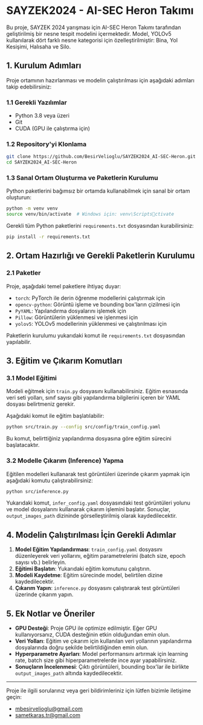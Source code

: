 # SAYZEK2024 - AI-SEC Heron Takımı

Bu proje, SAYZEK 2024 yarışması için AI-SEC Heron Takımı tarafından geliştirilmiş bir nesne tespit modelini içermektedir. Model, YOLOv5 kullanılarak dört farklı nesne kategorisi için özelleştirilmiştir: Bina, Yol Kesişimi, Halısaha ve Silo.

## 1. Kurulum Adımları

Proje ortamının hazırlanması ve modelin çalıştırılması için aşağıdaki adımları takip edebilirsiniz:

### 1.1 Gerekli Yazılımlar

- Python 3.8 veya üzeri
- Git
- CUDA (GPU ile çalıştırma için)

### 1.2 Repository'yi Klonlama

```bash
git clone https://github.com/BesirVelioglu/SAYZEK2024_AI-SEC-Heron.git
cd SAYZEK2024_AI-SEC-Heron
```

### 1.3 Sanal Ortam Oluşturma ve Paketlerin Kurulumu

Python paketlerini bağımsız bir ortamda kullanabilmek için sanal bir ortam oluşturun:

```bash
python -m venv venv
source venv/bin/activate  # Windows için: venv\Scriptsctivate
```

Gerekli tüm Python paketlerini `requirements.txt` dosyasından kurabilirsiniz:

```bash
pip install -r requirements.txt
```

## 2. Ortam Hazırlığı ve Gerekli Paketlerin Kurulumu

### 2.1 Paketler

Proje, aşağıdaki temel paketlere ihtiyaç duyar:

- `torch`: PyTorch ile derin öğrenme modellerini çalıştırmak için
- `opencv-python`: Görüntü işleme ve bounding box'ların çizilmesi için
- `PyYAML`: Yapılandırma dosyalarını işlemek için
- `Pillow`: Görüntülerin yüklenmesi ve işlenmesi için
- `yolov5`: YOLOv5 modellerinin yüklenmesi ve çalıştırılması için

Paketlerin kurulumu yukarıdaki komut ile `requirements.txt` dosyasından yapılabilir.

## 3. Eğitim ve Çıkarım Komutları

### 3.1 Model Eğitimi

Modeli eğitmek için `train.py` dosyasını kullanabilirsiniz. Eğitim esnasında veri seti yolları, sınıf sayısı gibi yapılandırma bilgilerini içeren bir YAML dosyası belirtmeniz gerekir.

Aşağıdaki komut ile eğitim başlatılabilir:

```bash
python src/train.py --config src/config/train_config.yaml
```

Bu komut, belirttiğiniz yapılandırma dosyasına göre eğitim sürecini başlatacaktır.

### 3.2 Modelle Çıkarım (Inference) Yapma

Eğitilen modelleri kullanarak test görüntüleri üzerinde çıkarım yapmak için aşağıdaki komutu çalıştırabilirsiniz:

```bash
python src/inference.py
```

Yukarıdaki komut, `infer_config.yaml` dosyasındaki test görüntüleri yolunu ve model dosyalarını kullanarak çıkarım işlemini başlatır. Sonuçlar, `output_images_path` dizininde görselleştirilmiş olarak kaydedilecektir.

## 4. Modelin Çalıştırılması İçin Gerekli Adımlar

1. **Model Eğitim Yapılandırması**: `train_config.yaml` dosyasını düzenleyerek veri yollarını, eğitim parametrelerini (batch size, epoch sayısı vb.) belirleyin.
2. **Eğitimi Başlatın**: Yukarıdaki eğitim komutunu çalıştırın.
3. **Modeli Kaydetme**: Eğitim sürecinde model, belirtilen dizine kaydedilecektir.
4. **Çıkarım Yapın**: `inference.py` dosyasını çalıştırarak test görüntüleri üzerinde çıkarım yapın.

## 5. Ek Notlar ve Öneriler

- **GPU Desteği**: Proje GPU ile optimize edilmiştir. Eğer GPU kullanıyorsanız, CUDA desteğinin etkin olduğundan emin olun.
- **Veri Yolları**: Eğitim ve çıkarım için kullanılan veri yollarının yapılandırma dosyalarında doğru şekilde belirtildiğinden emin olun.
- **Hyperparametre Ayarları**: Model performansını artırmak için learning rate, batch size gibi hiperparametrelerde ince ayar yapabilirsiniz.
- **Sonuçların İncelenmesi**: Çıktı görüntüleri, bounding box'lar ile birlikte `output_images_path` altında kaydedilecektir.

---

Proje ile ilgili sorularınız veya geri bildirimleriniz için lütfen bizimle iletişime geçin:
- mbesirvelioglu@gmail.com
- sametkaras.tr@gmail.com

